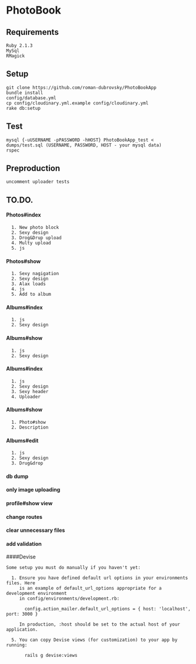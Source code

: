 # PhotoBook

## Requirements
```
Ruby 2.1.3
MySql
RMagick
```

## Setup
```
git clone https://github.com/roman-dubrovsky/PhotoBookApp
bundle install
config/database.yml
cp config/cloudinary.yml.example config/cloudinary.yml
rake db:setup
```

## Test
```
mysql {-uUSERNAME -pPASSWORD -hHOST} PhotoBookApp_test < dumps/test.sql (USERNAME, PASSWORD, HOST - your mysql data)
rspec
```

## Preproduction
```
uncomment uploader tests
```

## TO.DO.

#### Photos#index
```
  1. New photo block
  2. Sexy design
  3. Drog&Drup upload
  4. Multy upload
  5. js
```  

#### Photos#show
```
  1. Sexy nagigation
  2. Sexy design
  3. Alax loads
  4. js
  5. Add to album
```  

#### Albums#index
```
  1. js
  2. Sexy design
```

#### Albums#show
```
  1. js
  2. Sexy design
```

#### Albums#index
```
  1. js
  2. Sexy design
  3. Sexy header
  4. Uploader
```

#### Albums#show
```
  1. Photo#show
  2. Description
```

#### Albums#edit
```
  1. js
  2. Sexy design
  3. Drug&drop
```

#### db dump
#### only image uploading
#### profile#show view
#### change routes
#### clear unnecessary files
#### add validation

####Devise
```
Some setup you must do manually if you haven't yet:

  1. Ensure you have defined default url options in your environments files. Here
     is an example of default_url_options appropriate for a development environment
     in config/environments/development.rb:

       config.action_mailer.default_url_options = { host: 'localhost', port: 3000 }

     In production, :host should be set to the actual host of your application.

  5. You can copy Devise views (for customization) to your app by running:

       rails g devise:views
```
